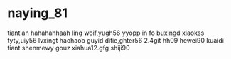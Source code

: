 # naying_81
tiantian
hahahahhaah
ling
woif,yugh56
yyopp
in fo
buxingd
xiaokss
tyty,uiy56
lvxingt
haohaob
guyid
ditie,ghter56
2.4git
hh09
hewei90
kuaidi
tiant
shenmewy
gouz
xiahua12.gfg
shiji90
